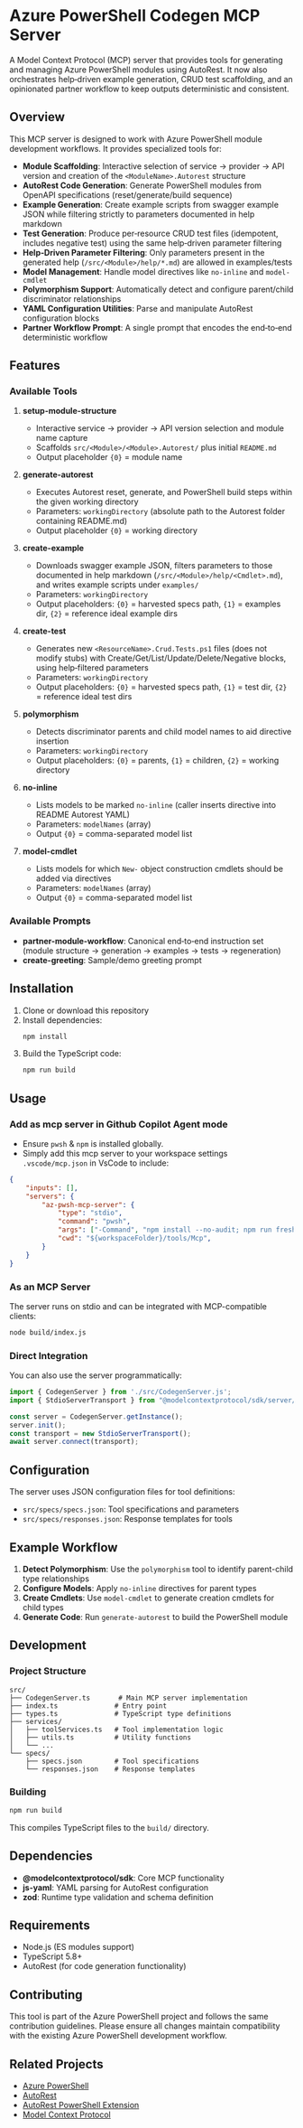 # Azure PowerShell Codegen MCP Server

A Model Context Protocol (MCP) server that provides tools for generating and managing Azure PowerShell modules using AutoRest. It now also orchestrates help‑driven example generation, CRUD test scaffolding, and an opinionated partner workflow to keep outputs deterministic and consistent.

## Overview

This MCP server is designed to work with Azure PowerShell module development workflows. It provides specialized tools for:

- **Module Scaffolding**: Interactive selection of service → provider → API version and creation of the `<ModuleName>.Autorest` structure
- **AutoRest Code Generation**: Generate PowerShell modules from OpenAPI specifications (reset/generate/build sequence)
- **Example Generation**: Create example scripts from swagger example JSON while filtering strictly to parameters documented in help markdown
- **Test Generation**: Produce per‑resource CRUD test files (idempotent, includes negative test) using the same help‑driven parameter filtering
- **Help‑Driven Parameter Filtering**: Only parameters present in the generated help (`/src/<Module>/help/*.md`) are allowed in examples/tests
- **Model Management**: Handle model directives like `no-inline` and `model-cmdlet`
- **Polymorphism Support**: Automatically detect and configure parent/child discriminator relationships
- **YAML Configuration Utilities**: Parse and manipulate AutoRest configuration blocks
- **Partner Workflow Prompt**: A single prompt that encodes the end‑to‑end deterministic workflow

## Features

### Available Tools

1. **setup-module-structure**
   - Interactive service → provider → API version selection and module name capture
   - Scaffolds `src/<Module>/<Module>.Autorest/` plus initial `README.md`
   - Output placeholder `{0}` = module name

2. **generate-autorest**
   - Executes Autorest reset, generate, and PowerShell build steps within the given working directory
   - Parameters: `workingDirectory` (absolute path to the Autorest folder containing README.md)
   - Output placeholder `{0}` = working directory

3. **create-example**
   - Downloads swagger example JSON, filters parameters to those documented in help markdown (`/src/<Module>/help/<Cmdlet>.md`), and writes example scripts under `examples/`
   - Parameters: `workingDirectory`
   - Output placeholders: `{0}` = harvested specs path, `{1}` = examples dir, `{2}` = reference ideal example dirs

4. **create-test**
   - Generates new `<ResourceName>.Crud.Tests.ps1` files (does not modify stubs) with Create/Get/List/Update/Delete/Negative blocks, using help‑filtered parameters
   - Parameters: `workingDirectory`
   - Output placeholders: `{0}` = harvested specs path, `{1}` = test dir, `{2}` = reference ideal test dirs

5. **polymorphism**
   - Detects discriminator parents and child model names to aid directive insertion
   - Parameters: `workingDirectory`
   - Output placeholders: `{0}` = parents, `{1}` = children, `{2}` = working directory

6. **no-inline**
   - Lists models to be marked `no-inline` (caller inserts directive into README Autorest YAML)
   - Parameters: `modelNames` (array)
   - Output `{0}` = comma-separated model list

7. **model-cmdlet**
   - Lists models for which `New-` object construction cmdlets should be added via directives
   - Parameters: `modelNames` (array)
   - Output `{0}` = comma-separated model list

### Available Prompts

- **partner-module-workflow**: Canonical end‑to‑end instruction set (module structure → generation → examples → tests → regeneration)
- **create-greeting**: Sample/demo greeting prompt

## Installation

1. Clone or download this repository
2. Install dependencies:
   ```bash
   npm install
   ```
3. Build the TypeScript code:
   ```bash
   npm run build
   ```

## Usage

### Add as mcp server in Github Copilot Agent mode

- Ensure `pwsh` & `npm` is installed globally.
- Simply add this mcp server to your workspace settings `.vscode/mcp.json` in VsCode to include:

```json
{
    "inputs": [],
    "servers": {
        "az-pwsh-mcp-server": {
            "type": "stdio",
            "command": "pwsh",
            "args": ["-Command", "npm install --no-audit; npm run fresh"],
            "cwd": "${workspaceFolder}/tools/Mcp",
        }
    }
}
```

### As an MCP Server

The server runs on stdio and can be integrated with MCP-compatible clients:

```bash
node build/index.js
```

### Direct Integration

You can also use the server programmatically:

```typescript
import { CodegenServer } from './src/CodegenServer.js';
import { StdioServerTransport } from "@modelcontextprotocol/sdk/server/stdio.js";

const server = CodegenServer.getInstance();
server.init();
const transport = new StdioServerTransport();
await server.connect(transport);
```

## Configuration

The server uses JSON configuration files for tool definitions:

- `src/specs/specs.json`: Tool specifications and parameters
- `src/specs/responses.json`: Response templates for tools

## Example Workflow

1. **Detect Polymorphism**: Use the `polymorphism` tool to identify parent-child type relationships
2. **Configure Models**: Apply `no-inline` directives for parent types
3. **Create Cmdlets**: Use `model-cmdlet` to generate creation cmdlets for child types
4. **Generate Code**: Run `generate-autorest` to build the PowerShell module

## Development

### Project Structure

```
src/
├── CodegenServer.ts       # Main MCP server implementation
├── index.ts              # Entry point
├── types.ts              # TypeScript type definitions
├── services/
│   ├── toolServices.ts   # Tool implementation logic
│   ├── utils.ts          # Utility functions
│   └── ...
└── specs/
    ├── specs.json        # Tool specifications
    └── responses.json    # Response templates
```

### Building

```bash
npm run build
```

This compiles TypeScript files to the `build/` directory.

## Dependencies

- **@modelcontextprotocol/sdk**: Core MCP functionality
- **js-yaml**: YAML parsing for AutoRest configuration
- **zod**: Runtime type validation and schema definition

## Requirements

- Node.js (ES modules support)
- TypeScript 5.8+
- AutoRest (for code generation functionality)

## Contributing

This tool is part of the Azure PowerShell project and follows the same contribution guidelines. Please ensure all changes maintain compatibility with the existing Azure PowerShell development workflow.

## Related Projects

- [Azure PowerShell](https://github.com/Azure/azure-powershell)
- [AutoRest](https://github.com/Azure/autorest)
- [AutoRest PowerShell Extension](https://github.com/Azure/autorest.powershell)
- [Model Context Protocol](https://modelcontextprotocol.io)
